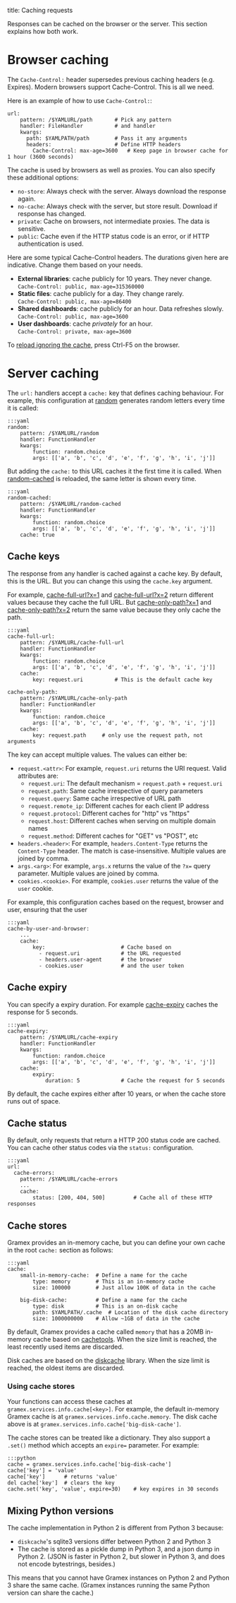 title: Caching requests

Responses can be cached on the browser or the server. This section explains how
both work.

# Browser caching

The `Cache-Control:` header supersedes previous caching headers (e.g. Expires).
Modern browsers support Cache-Control. This is all we need.

Here is an example of how to use `Cache-Control:`:

    url:
        pattern: /$YAMLURL/path       # Pick any pattern
        handler: FileHandler          # and handler
        kwargs:
          path: $YAMLPATH/path        # Pass it any arguments
          headers:                    # Define HTTP headers
            Cache-Control: max-age=3600   # Keep page in browser cache for 1 hour (3600 seconds)

The cache is used by browsers as well as proxies. You can also specify these
additional options:

- `no-store`: Always check with the server. Always download the response again.
- `no-cache`: Always check with the server, but store result. Download if response has changed.
- `private`: Cache on browsers, not intermediate proxies. The data is sensitive.
- `public`: Cache even if the HTTP status code is an error, or if HTTP authentication is used.

Here are some typical Cache-Control headers. The durations given here are
indicative. Change them based on your needs.

- **External libraries**: cache publicly for 10 years. They never change.
  <br>`Cache-Control: public, max-age=315360000`
- **Static files**: cache publicly for a day. They change rarely.
  <br>`Cache-Control: public, max-age=86400`
- **Shared dashboards**: cache publicly for an hour. Data refreshes slowly.
  <br>`Cache-Control: public, max-age=3600`
- **User dashboards**: cache *privately* for an hour.
  <br>`Cache-Control: private, max-age=3600`

To [reload ignoring the cache](http://stackoverflow.com/a/385491/100904), press
Ctrl-F5 on the browser.


# Server caching

The `url:` handlers accept a `cache:` key that defines caching behaviour. For
example, this configuration at [random](random) generates random letters every
time it is called:

    :::yaml
    random:
        pattern: /$YAMLURL/random
        handler: FunctionHandler
        kwargs:
            function: random.choice
            args: [['a', 'b', 'c', 'd', 'e', 'f', 'g', 'h', 'i', 'j']]

But adding the `cache:` to this URL caches it the first time it is called. When
[random-cached](random-cached) is reloaded, the same letter is shown every time.

    :::yaml
    random-cached:
        pattern: /$YAMLURL/random-cached
        handler: FunctionHandler
        kwargs:
            function: random.choice
            args: [['a', 'b', 'c', 'd', 'e', 'f', 'g', 'h', 'i', 'j']]
        cache: true


## Cache keys

The response from any handler is cached against a cache key. By default, this is
the URL. But you can change this using the `cache.key` argument.

For example,
[cache-full-url?x=1](cache-full-url?x=1) and
[cache-full-url?x=2](cache-full-url?x=2) return different values because they 
cache the full URL. But
[cache-only-path?x=1](cache-only-path?x=1) and
[cache-only-path?x=2](cache-only-path?x=2) return the same value because they
only cache the path.

    :::yaml
    cache-full-url:
        pattern: /$YAMLURL/cache-full-url
        handler: FunctionHandler
        kwargs:
            function: random.choice
            args: [['a', 'b', 'c', 'd', 'e', 'f', 'g', 'h', 'i', 'j']]
        cache:
            key: request.uri          # This is the default cache key

    cache-only-path:
        pattern: /$YAMLURL/cache-only-path
        handler: FunctionHandler
        kwargs:
            function: random.choice
            args: [['a', 'b', 'c', 'd', 'e', 'f', 'g', 'h', 'i', 'j']]
        cache:
            key: request.path     # only use the request path, not arguments

The key can accept multiple values. The values can either be:

- `request.<attr>`: For example, `request.uri` returns the URI request. Valid attributes are:
    - `request.uri`: The default mechanism = `request.path` + `request.uri`
    - `request.path`: Same cache irrespective of query parameters
    - `request.query`:  Same cache irrespective of URL path
    - `request.remote_ip`: Different caches for each client IP address
    - `request.protocol`: Different caches for "http" vs "https"
    - `request.host`: Different caches when serving on multiple domain names
    - `request.method`: Different caches for "GET" vs "POST", etc
- `headers.<header>`: For example, `headers.Content-Type` returns the
  `Content-Type` header. The match is case-insensitive. Multiple values are
  joined by comma.
- `args.<arg>`: For example, `args.x` returns the value of the `?x=` query
  parameter. Multiple values are joined by comma.
- `cookies.<cookie>`. For example, `cookies.user` returns the value of the
  `user` cookie.

For example, this configuration caches based on the request, browser and user, ensuring that the user 

    :::yaml
    cache-by-user-and-browser:
        ...
        cache:
            key:                        # Cache based on
              - request.uri             # the URL requested
              - headers.user-agent      # the browser
              - cookies.user            # and the user token


## Cache expiry

You can specify a expiry duration. For example [cache-expiry](cache-expiry)
caches the response for 5 seconds.

    :::yaml
    cache-expiry:
        pattern: /$YAMLURL/cache-expiry
        handler: FunctionHandler
        kwargs:
            function: random.choice
            args: [['a', 'b', 'c', 'd', 'e', 'f', 'g', 'h', 'i', 'j']]
        cache:
            expiry:
                duration: 5             # Cache the request for 5 seconds

By default, the cache expires either after 10 years, or when the cache store
runs out of space.

## Cache status

By default, only requests that return a HTTP 200 status code are cached. You can
cache other status codes via the `status:` configuration.

    :::yaml
    url:
      cache-errors:
        pattern: /$YAMLURL/cache-errors
        ...
        cache:
            status: [200, 404, 500]         # Cache all of these HTTP responses

## Cache stores

Gramex provides an in-memory cache, but you can define your own cache in the
root `cache:` section as follows:

    :::yaml
    cache:
        small-in-memory-cache:  # Define a name for the cache
            type: memory        # This is an in-memory cache
            size: 100000        # Just allow 100K of data in the cache

        big-disk-cache:         # Define a name for the cache
            type: disk          # This is an on-disk cache
            path: $YAMLPATH/.cache  # Location of the disk cache directory
            size: 1000000000    # Allow ~1GB of data in the cache

By default, Gramex provides a cache called `memory` that has a 20MB in-memory
cache based on [cachetools](http://pythonhosted.org/cachetools/). When the size
limit is reached, the least recently used items are discarded.

Disk caches are based on the
[diskcache](http://www.grantjenks.com/docs/diskcache/) library. When the size
limit is reached, the oldest items are discarded.

### Using cache stores

Your functions can access these caches at `gramex.services.info.cache[<key>]`.
For example, the default in-memory Gramex cache is at
`gramex.services.info.cache.memory`. The disk cache above is at
`gramex.services.info.cache['big-disk-cache']`.

The cache stores can be treated like a dictionary. They also support a `.set()`
method which accepts an `expire=` parameter. For example:

    :::python
    cache = gramex.services.info.cache['big-disk-cache']
    cache['key'] = 'value'
    cache['key']      # returns 'value'
    del cache['key']  # clears the key
    cache.set('key', 'value', expire=30)    # key expires in 30 seconds


## Mixing Python versions

The cache implementation in Python 2 is different from Python 3 because:

- `diskcache`'s sqlite3 versions differ between Python 2 and Python 3
- The cache is stored as a pickle dump in Python 3, and a json dump in Python 2.
  (JSON is faster in Python 2, but slower in Python 3, and does not encode
  bytestrings, besides.)

This means that you cannot have Gramex instances on Python 2 and Python 3 share
the same cache. (Gramex instances running the same Python version can share the
cache.)
